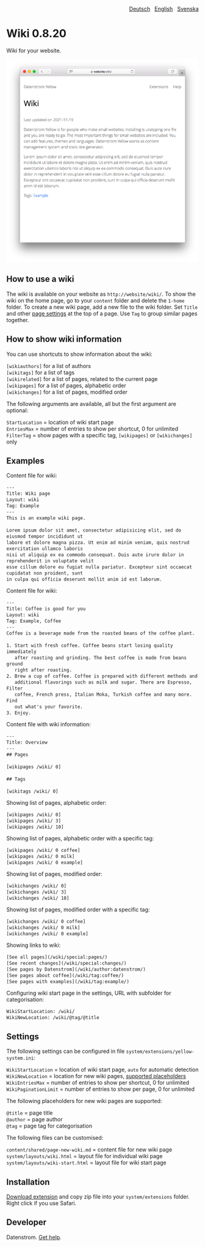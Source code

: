 <p align="right"><a href="README-de.md">Deutsch</a> &nbsp; <a href="README.md">English</a> &nbsp; <a href="README-sv.md">Svenska</a></p>

# Wiki 0.8.20

Wiki for your website.

<p align="center"><img src="wiki-screenshot.png?raw=true" alt="Screenshot"></p>

## How to use a wiki

The wiki is available on your website as `http://website/wiki/`. To show the wiki on the home page, go to your `content` folder and delete the `1-home` folder. To create a new wiki page, add a new file to the wiki folder. Set `Title` and other [page settings](https://github.com/annaesvensson/yellow-core#settings-page) at the top of a page. Use `Tag` to group similar pages together.

## How to show wiki information

You can use shortcuts to show information about the wiki:

`[wikiauthors]` for a list of authors  
`[wikitags]` for a list of tags  
`[wikirelated]` for a list of pages, related to the current page    
`[wikipages]` for a list of pages, alphabetic order  
`[wikichanges]` for a list of pages, modified order  

The following arguments are available, all but the first argument are optional:

`StartLocation` = location of wiki start page  
`EntriesMax` = number of entries to show per shortcut, 0 for unlimited  
`FilterTag` = show pages with a specific tag, `[wikipages]` or `[wikichanges]` only  

## Examples

Content file for wiki:

    ---
    Title: Wiki page
    Layout: wiki
    Tag: Example
    ---
    This is an example wiki page.

    Lorem ipsum dolor sit amet, consectetur adipisicing elit, sed do eiusmod tempor incididunt ut 
    labore et dolore magna pizza. Ut enim ad minim veniam, quis nostrud exercitation ullamco laboris 
    nisi ut aliquip ex ea commodo consequat. Duis aute irure dolor in reprehenderit in voluptate velit 
    esse cillum dolore eu fugiat nulla pariatur. Excepteur sint occaecat cupidatat non proident, sunt 
    in culpa qui officia deserunt mollit anim id est laborum.

Content file for wiki:

    ---
    Title: Coffee is good for you
    Layout: wiki
    Tag: Example, Coffee
    ---
    Coffee is a beverage made from the roasted beans of the coffee plant.
    
    1. Start with fresh coffee. Coffee beans start losing quality immediately 
       after roasting and grinding. The best coffee is made from beans ground 
       right after roasting. 
    2. Brew a cup of coffee. Coffee is prepared with different methods and 
       additional flavorings such as milk and sugar. There are Espresso, Filter 
       coffee, French press, Italian Moka, Turkish coffee and many more. Find 
       out what's your favorite.
    3. Enjoy.

Content file with wiki information:

    ---
    Title: Overview
    ---
    ## Pages

    [wikipages /wiki/ 0]

    ## Tags

    [wikitags /wiki/ 0]

Showing list of pages, alphabetic order:

    [wikipages /wiki/ 0]
    [wikipages /wiki/ 3]
    [wikipages /wiki/ 10]

Showing list of pages, alphabetic order with a specific tag:

    [wikipages /wiki/ 0 coffee]
    [wikipages /wiki/ 0 milk]
    [wikipages /wiki/ 0 example]

Showing list of pages, modified order:

    [wikichanges /wiki/ 0]
    [wikichanges /wiki/ 3]
    [wikichanges /wiki/ 10]

Showing list of pages, modified order with a specific tag:

    [wikichanges /wiki/ 0 coffee]
    [wikichanges /wiki/ 0 milk]
    [wikichanges /wiki/ 0 example]

Showing links to wiki:

    [See all pages](/wiki/special:pages/)
    [See recent changes](/wiki/special:changes/)
    [See pages by Datenstrom](/wiki/author:datenstrom/)
    [See pages about coffee](/wiki/tag:coffee/)
    [See pages with examples](/wiki/tag:example/)

Configuring wiki start page in the settings, URL with subfolder for categorisation:

    WikiStartLocation: /wiki/
    WikiNewLocation: /wiki/@tag/@title

## Settings

The following settings can be configured in file `system/extensions/yellow-system.ini`:

`WikiStartLocation` = location of wiki start page, `auto` for automatic detection  
`WikiNewLocation` = location for new wiki pages, [supported placeholders](#settings-placeholders)  
`WikiEntriesMax` = number of entries to show per shortcut, 0 for unlimited  
`WikiPaginationLimit` = number of entries to show per page, 0 for unlimited  

<a id="settings-placeholders"></a>The following placeholders for new wiki pages are supported:

`@title` = page title  
`@author` = page author  
`@tag` = page tag for categorisation  

<a id="settings-files"></a>The following files can be customised:

`content/shared/page-new-wiki.md` = content file for new wiki page  
`system/layouts/wiki.html` = layout file for individual wiki page  
`system/layouts/wiki-start.html` = layout file for wiki start page  

## Installation

[Download extension](https://github.com/annaesvensson/yellow-wiki/archive/main.zip) and copy zip file into your `system/extensions` folder. Right click if you use Safari.

## Developer

Datenstrom. [Get help](https://datenstrom.se/yellow/help/).
